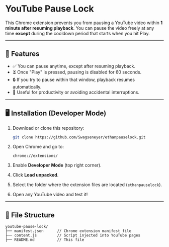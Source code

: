 # YouTube Pause Lock

This Chrome extension prevents you from pausing a YouTube video within **1 minute after resuming playback**.
You can pause the video freely at any time **except** during the cooldown period that starts when you hit Play.

---

## 🔧 Features

- ✅ You can pause anytime, except after resuming playback.
- ⏳ Once "Play" is pressed, pausing is disabled for 60 seconds.
- 🔒 If you try to pause within that window, playback resumes automatically.
- 🧠 Useful for productivity or avoiding accidental interruptions.

---

## 🖥️ Installation (Developer Mode)

1. Download or clone this repository:

   ```bash
   git clone https://github.com/Swagseneyer/ethanpauselock.git
   ```
2. Open Chrome and go to:

   ```
   chrome://extensions/
   ```
3. Enable **Developer Mode** (top right corner).
4. Click **Load unpacked**.
5. Select the folder where the extension files are located (`ethanpauselock`).
6. Open any YouTube video and test it!

---

## 📁 File Structure

```text
youtube-pause-lock/
├── manifest.json      // Chrome extension manifest file
├── content.js         // Script injected into YouTube pages
├── README.md          // This file
```
